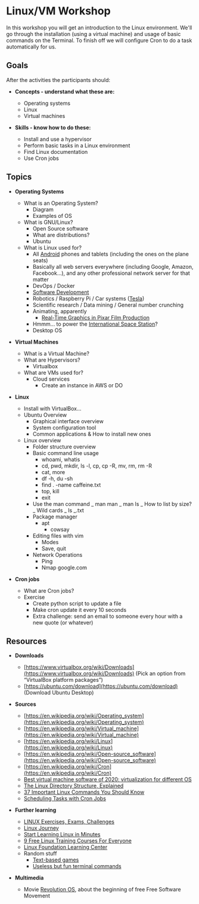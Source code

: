 # Linux/VM Workshop

In this workshop you will get an introduction to the Linux environment. We'll go
through the installation (using a virtual machine) and usage of basic commands
on the Terminal. To finish off we will configure Cron to do a task automatically
for us.

## Goals

After the activities the participants should:

- **Concepts - understand what these are:**

  - Operating systems
  - Linux
  - Virtual machines

- **Skills - know how to do these:**
  - Install and use a hypervisor
  - Perform basic tasks in a Linux environment
  - Find Linux documentation
  - Use Cron jobs

## Topics

- **Operating Systems**

  - What is an Operating System?
    - Diagram
    - Examples of OS
  - What is GNU/Linux?
    - Open Source software
    - What are distributions?
    - Ubuntu
  - What is Linux used for?
    - All [Android](<https://en.wikipedia.org/wiki/Android_(operating_system)>)
      phones and tablets (including the ones on the plane seats)
    - Basically all web servers everywhere (including Google, Amazon,
      Facebook...), and any other professional network server for that matter
    - DevOps / Docker
    - [Software Development](https://snapcraft.io/search?category=development)
    - Robotics / Raspberry Pi / Car systems
      ([Tesla](https://www.tesla.com/careers/job/software-engineerembeddedlinuxplatforms-45034))
    - Scientific research / Data mining / General number crunching
    - Animating, apparently
      - [Real-Time Graphics in Pixar Film
        Production](https://www.youtube.com/watch?v=x9ikzGQW0ys)
    - Hmmm... to power the [International Space
      Station](https://training.linuxfoundation.org/solutions/corporate-solutions/success-stories/linux-foundation-training-prepares-the-international-space-station-for-linux-migration/)?
    - Desktop OS

- **Virtual Machines**

  - What is a Virtual Machine?
  - What are Hypervisors?
    - Virtualbox
  - What are VMs used for?
    - Cloud services
      - Create an instance in AWS or DO

- **Linux**
  - Install with VirtualBox...
  - Ubuntu Overview
    - Graphical interface overview
    - System configuration tool
    - Common applications & How to install new ones
  - Linux overview
    - Folder structure overview
    - Basic command line usage
      - whoami, whatis
      - cd, pwd, mkdir, ls -l, cp, cp -R, mv, rm, rm -R
      - cat, more
      - df -h, du -sh
      - find . -name caffeine.txt
      - top, kill
      - exit
    - Use the man command _ man man _ man ls _ How to list by size? _ Wild cards
      _ ls _.txt
    - Package manager
      - apt
        - cowsay
    - Editing files with vim
      - Modes
      - Save, quit
    - Network Operations
      - Ping
      - Nmap google.com
- **Cron jobs**
  - What are Cron jobs?
  - Exercise
    - Create python script to update a file
    - Make cron update it every 10 seconds
    - Extra challenge: send an email to someone every hour with a new quote (or
      whatever)

## Resources

- **Downloads**

  - [https://www.virtualbox.org/wiki/Downloads](https://www.virtualbox.org/wiki/Downloads)
    (Pick an option from “VirtualBox platform packages”)
  - [https://ubuntu.com/download](https://ubuntu.com/download) (Download Ubuntu
    Desktop)

- **Sources**

  - [https://en.wikipedia.org/wiki/Operating_system](https://en.wikipedia.org/wiki/Operating_system)
  - [https://en.wikipedia.org/wiki/Virtual_machine](https://en.wikipedia.org/wiki/Virtual_machine)
  - [https://en.wikipedia.org/wiki/Linux](https://en.wikipedia.org/wiki/Linux)
  - [https://en.wikipedia.org/wiki/Open-source_software](https://en.wikipedia.org/wiki/Open-source_software)
  - [https://en.wikipedia.org/wiki/Cron](https://en.wikipedia.org/wiki/Cron)
  - [Best virtual machine software of 2020: virtualization for different
    OS](https://www.techradar.com/best/best-virtual-machine-software)
  - [The Linux Directory Structure,
    Explained](https://www.howtogeek.com/117435/htg-explains-the-linux-directory-structure-explained/)
  - [37 Important Linux Commands You Should
    Know](https://www.howtogeek.com/412055/37-important-linux-commands-you-should-know/)
  - [Scheduling Tasks with Cron
    Jobs](https://code.tutsplus.com/tutorials/scheduling-tasks-with-cron-jobs--net-8800)

* **Further learning**

  - [LINUX Exercises, Exams, Challenges](https://practity.com/lynux/)
  - [Linux Journey](https://linuxjourney.com/)
  - [Start Learning Linux in
    Minutes](https://www.tecmint.com/free-online-linux-learning-guide-for-beginners/)
  - [9 Free Linux Training Courses For
    Everyone](https://itsfoss.com/free-linux-training-courses/)
  - [Linux Foundation Learning
    Center](https://training.linuxfoundation.org/resources/free-courses/introduction-to-linux/)
  - Random stuff
    - [Text-based
      games](https://www.tecmint.com/best-linux-terminal-console-games/)
    - [Useless but fun terminal
      commands](https://www.tecmint.com/20-funny-commands-of-linux-or-linux-is-fun-in-terminal/)

* **Multimedia**
  - Movie [Revolution OS](https://www.youtube.com/watch?v=PcdnamUOeaA), about
    the beginning of free Free Software Movement
